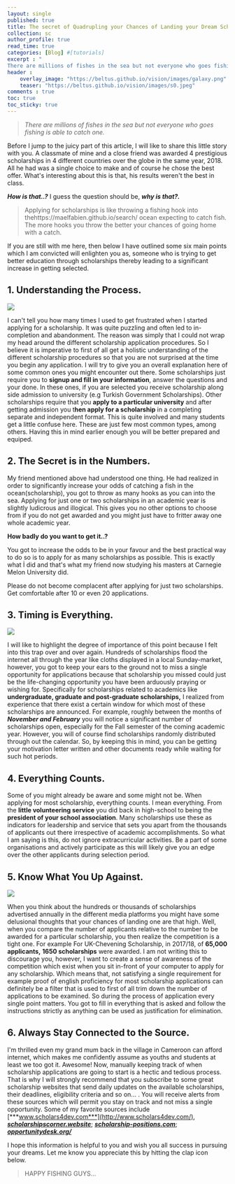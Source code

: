 ```yaml
---
layout: single
published: true
title: The secret of Quadrupling your Chances of Landing your Dream Scholarship.
collection: sc
author_profile: true
read_time: true
categories: [Blog] #[tutorials]
excerpt : "
There are millions of fishes in the sea but not everyone who goes fishing is able to catch one."
header :
    overlay_image: "https://beltus.github.io/vision/images/galaxy.png"
    teaser: "https://beltus.github.io/vision/images/s0.jpeg"
comments : true
toc: true
toc_sticky: true
---
```

<div id="fb-root"></div>
<script async defer crossorigin="anonymous" src="https://connect.facebook.net/en_US/sdk.js#xfbml=1&version=v6.0"></script>


> *There are millions of fishes in the sea but not everyone who goes fishing is able to catch one.*

Before I jump to the juicy part of this article, I will like to share this little story with you. A classmate of mine and a close friend was awarded 4 prestigious scholarships in 4 different countries over the globe in the same year, 2018. All he had was a single choice to make and of course he chose the best offer. What's interesting about this is that, his results weren't the best in class.

***How is that..?*** I guess the question should be, ***why is that?.***

> Applying for scholarships is like throwing a fishing hook into thehttps://maelfabien.github.io/search/ ocean expecting to catch fish. The more hooks you throw the better your chances of going home with a catch.

If you are still with me here, then below I have outlined some six main points which I am convicted will enlighten you as, someone who is trying to get better education through scholarships thereby leading to a significant increase in getting selected.

## 1. Understanding the Process.

![](https://beltus.github.io/vision/images/s1.jpeg)

I can't tell you how many times I used to get frustrated when I started applying for a scholarship. It was quite puzzling and often led to in-completion and abandonment. The reason was simply that I could not wrap my head around the different scholarship application procedures. So I believe it is imperative to first of all get a holistic understanding of the different scholarship procedures so that you are not surprised at the time you begin any application. I will try to give you an overall explanation here of some common ones you might encounter out there. Some scholarships just require you to **signup and fill in your information**, answer the questions and your done. In these ones, if you are selected you receive scholarship along side admission to university (e.g Turkish Government Scholarships). Other scholarships require that you **apply to a particular university** and after getting admission you t**hen apply for a scholarship** in a completing separate and independent format. This is quite involved and many students get a little confuse here. These are just few most common types, among others. Having this in mind earlier enough you will be better prepared and equiped.

## 2. The Secret is in the Numbers.

My friend mentioned above had understood one thing. He had realized in order to significantly increase your odds of catching a fish in the ocean(scholarship), you got to throw as many hooks as you can into the sea. Applying for just one or two scholarships in an academic year is slightly ludicrous and illogical. This gives you no other options to choose from if you do not get awarded and you might just have to fritter away one whole academic year.

**How badly do you want to get it..?**

You got to increase the odds to be in your favour and the best practical way to do so is to apply for as many scholarships as possible. This is exactly what İ did and that's what my friend now studying his masters at Carnegie Melon University did.

Please do not become complacent after applying for just two scholarships. Get comfortable after 10 or even 20 applications.

## 3. Timing is Everything.

![](https://beltus.github.io/vision/images/s2.jpeg)

I will like to highlight the degree of importance of this point because I felt into this trap over and over again. Hundreds of scholarships flood the internet all through the year like cloths displayed in a local Sunday-market, however, you got to keep your ears to the ground not to miss a single opportunity for applications because that scholarship you missed could just be the life-changing opportunity you have been arduously praying or wishing for. Specifically for scholarships related to academics like **undergraduate, graduate and post-graduate scholarships,** I realized from experience that there exist a certain window for which most of these scholarships are announced. For example, roughly between the months of ***November and February*** you will notice a significant number of scholarships open, especially for the Fall semester of the coming academic year. However, you will of course find scholarships randomly distributed through out the calendar. So, by keeping this in mind, you can be getting your motivation letter written and other documents ready while waiting for such hot periods.

## 4. Everything Counts.

Some of you might already be aware and some might not be. When applying for most scholarship, everything counts. I mean everything. From the **little volunteering service** you did back in high-school to being the **president of your school association**. Many scholarships use these as indicators for leadership and service that sets you apart from the thousands of applicants out there irrespective of academic accomplishments. So what I am saying is this, do not ignore extracurricular activities. Be a part of some organisations and actively participate as this will likely give you an edge over the other applicants during selection period.

## 5. Know What You Up Against.

![](https://beltus.github.io/vision/images/s3.jpeg)

When you think about the hundreds or thousands of scholarships advertised annually in the different media platforms you might have some delusional thoughts that your chances of landing one are that high. Well, when you compare the number of applicants relative to the number to be awarded for a particular scholarship, you then realize the competition is a tight one. For example For UK-Chevening Scholarship, in 2017/18, of **65,000 applicants,** **1650 scholarships** were awarded. I am not writing this to discourage you, however, I want to create a sense of awareness of the competition which exist when you sit in-front of your computer to apply for any scholarship. Which means that, not satisfying a single requirement for example proof of english proficiency for most scholarship applications can definitely be a filter that is used to first of all trim down the number of applications to be examined. So during the process of application every single point matters. You got to fill in everything that is asked and follow the instructions strictly as anything can be used as justification for elimination.

## 6. Always Stay Connected to the Source.

I'm thrilled even my grand mum back in the village in Cameroon can afford internet, which makes me confidently assume as youths and students at least we too got it. Awesome! Now, manually keeping track of when scholarship applications are going to start is a hectic and tedious process. That is why I will strongly recommend that you subscribe to some great scholarship websites that send daily updates on the available scholarships, their deadlines, eligibility criteria and so on... . You will receive alerts from these sources which will permit you stay on track and not miss a single opportunity. Some of my favorite sources include [***www.scholars4dev.com***](http://www.scholars4dev.com/), [***scholarshipscorner.website***](https://scholarshipscorner.website/); [***scholarship-positions.com***](https://scholarship-positions.com/); [***opportunitydesk.org/***](https://opportunitydesk.org/)

I hope this information is helpful to you and wish you all success in pursuing your dreams. Let me know you appreciate this by hitting the clap icon below.

> HAPPY FISHING GUYS...
